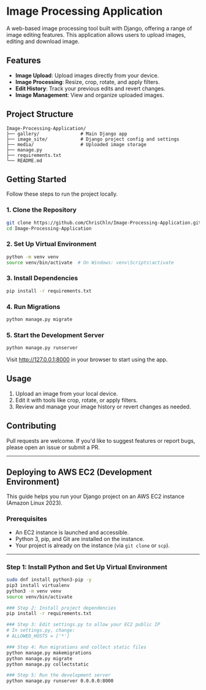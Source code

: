 # Image Processing Application

A web-based image processing tool built with Django, offering a range of image editing features. This application allows users to upload images, editing and download image.

## Features

- **Image Upload**: Upload images directly from your device.
- **Image Processing**: Resize, crop, rotate, and apply filters.
- **Edit History**: Track your previous edits and revert changes.
- **Image Management**: View and organize uploaded images.

## Project Structure

```
Image-Processing-Application/
├── gallery/               # Main Django app
├── image_site/            # Django project config and settings
├── media/                 # Uploaded image storage
├── manage.py             
├── requirements.txt       
└── README.md              
```

## Getting Started

Follow these steps to run the project locally.

### 1. Clone the Repository

```bash
git clone https://github.com/ChrisChln/Image-Processing-Application.git
cd Image-Processing-Application
```

### 2. Set Up Virtual Environment

```bash
python -m venv venv
source venv/bin/activate  # On Windows: venv\Scripts\activate
```

### 3. Install Dependencies

```bash
pip install -r requirements.txt
```

### 4. Run Migrations

```bash
python manage.py migrate
```

### 5. Start the Development Server

```bash
python manage.py runserver
```

Visit http://127.0.0.1:8000 in your browser to start using the app.

## Usage

1. Upload an image from your local device.
2. Edit it with tools like crop, rotate, or apply filters.
3. Review and manage your image history or revert changes as needed.

## Contributing

Pull requests are welcome. If you'd like to suggest features or report bugs, please open an issue or submit a PR.




---

## Deploying to AWS EC2 (Development Environment)

This guide helps you run your Django project on an AWS EC2 instance (Amazon Linux 2023).

### Prerequisites

- An EC2 instance is launched and accessible.
- Python 3, pip, and Git are installed on the instance.
- Your project is already on the instance (via `git clone` or `scp`).

---

### Step 1: Install Python and Set Up Virtual Environment

```bash
sudo dnf install python3-pip -y
pip3 install virtualenv
python3 -m venv venv
source venv/bin/activate

### Step 2: Install project dependencies
pip install -r requirements.txt

### Step 3: Edit settings.py to allow your EC2 public IP
# In settings.py, change:
# ALLOWED_HOSTS = ['*']

### Step 4: Run migrations and collect static files
python manage.py makemigrations
python manage.py migrate
python manage.py collectstatic

### Step 5: Run the development server
python manage.py runserver 0.0.0.0:8000

